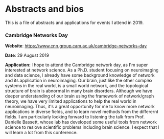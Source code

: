 # Abstracts and bios

This is a file of abstracts and applications for events I attend in 2019.

### Cambridge Networks Day

**Website**: https://www.cnn.group.cam.ac.uk/cambridge-networks-day

**Date**: 29 August 2019

**Application**: 
I hope to attend the Cambridge network day, as I'm super interested at network science.
As a Ph.D. student focusing on neuroimaging and data science, I already have some background knowledge of network and its application in neuroimaging. 
Our brain, just like the other complex systems in the real world, is a small world network, and the topological structure of brain is abnormal in many brain disorders. 
Although we have deeper understanding of our brain using the framework of network/graph theory, we have 
very limited applications to help the real world in neuroimaging. 
Thus, it's a great opportunity for me to know more network applications in diverse fields, and to learn novel methods from the 
differernt fields.
I am particularly looking forward to listening the talk from Prof. Danielle Bassett, whose lab has 
developed some useful tools from network science to reslove scientific problems including brain science. 
I expect that I will learn a lot from this conference. 
